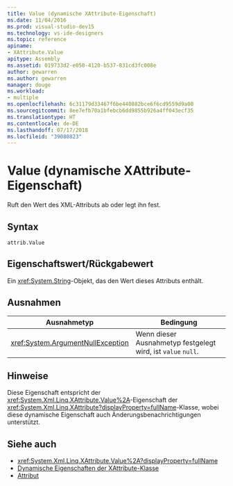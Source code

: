 ```yaml
---
title: Value (dynamische XAttribute-Eigenschaft)
ms.date: 11/04/2016
ms.prod: visual-studio-dev15
ms.technology: vs-ide-designers
ms.topic: reference
apiname:
- XAttribute.Value
apitype: Assembly
ms.assetid: 019733d2-e050-4120-b537-831cd3fc008e
author: gewarren
ms.author: gewarren
manager: douge
ms.workload:
- multiple
ms.openlocfilehash: 6c31179d33467f6be440882bce6f6cd9559d9a00
ms.sourcegitcommit: 8ee7efb70a1bfebcb6dd9855b926a4ff043ecf35
ms.translationtype: HT
ms.contentlocale: de-DE
ms.lasthandoff: 07/17/2018
ms.locfileid: "39080823"
---
```

# <a name="value-xattribute-dynamic-property"></a>Value (dynamische XAttribute-Eigenschaft)

Ruft den Wert des XML-Attributs ab oder legt ihn fest.

## <a name="syntax"></a>Syntax

```xaml
attrib.Value
```

## <a name="property-valuereturn-value"></a>Eigenschaftswert/Rückgabewert

Ein <xref:System.String>-Objekt, das den Wert dieses Attributs enthält.

## <a name="exceptions"></a>Ausnahmen

|Ausnahmetyp|Bedingung|
|--------------------|---------------|
|<xref:System.ArgumentNullException>|Wenn dieser Ausnahmetyp festgelegt wird, ist `value` `null`.|

## <a name="remarks"></a>Hinweise

Diese Eigenschaft entspricht der <xref:System.Xml.Linq.XAttribute.Value%2A>-Eigenschaft der <xref:System.Xml.Linq.XAttribute?displayProperty=fullName>-Klasse, wobei diese dynamische Eigenschaft auch Änderungsbenachrichtigungen unterstützt.

## <a name="see-also"></a>Siehe auch

- <xref:System.Xml.Linq.XAttribute.Value%2A?displayProperty=fullName>
- [Dynamische Eigenschaften der XAttribute-Klasse](../designers/xattribute-class-dynamic-properties.md)
- [Attribut](../designers/attribute-xelement-dynamic-property.md)